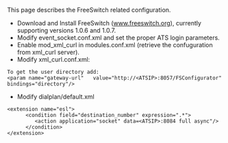 This page describes the FreeSwitch related configuration.

  * Download and Install FreeSwitch (www.freeswitch.org), currently supporting versions 1.0.6 and 1.0.7.
  * Modify event\_socket.conf.xml and set the proper ATS login parameters.
  * Enable mod\_xml\_curl in modules.conf.xml (retrieve the confuguration from xml\_curl server).
  * Modify xml\_curl.conf.xml:
```
To get the user directory add:
<param name="gateway-url" 	value="http://<ATSIP>:8057/FSConfigurator" bindings="directory"/> 
```
  * Modify dialplan/default.xml
```
<extension name="esl">
      <condition field="destination_number" expression=".*">
         <action application="socket" data=<ATSIP>:8084 full async"/>
      </condition>
</extension>
```